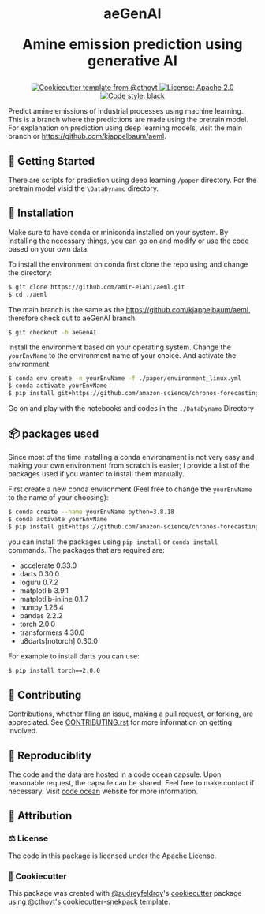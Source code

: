 <!-- @format -->

<h1 align="center">
  aeGenAI

Amine emission prediction using generative AI

</h1>

<p align="center">
    </a>
    <a href="https://github.com/cthoyt/cookiecutter-python-package">
        <img alt="Cookiecutter template from @cthoyt" src="https://img.shields.io/badge/Cookiecutter-python--package-yellow" />
    </a>
    <a href="https://github.com/amir-elahi/aeml/blob/aeGenAI/LICENSE">
        <img alt="License: Apache 2.0" src="https://img.shields.io/badge/License-Apache%202.0-blue.svg" />
    </a>
    <a href='https://github.com/psf/black'>
        <img src='https://img.shields.io/badge/code%20style-black-000000.svg' alt='Code style: black' />
    </a>
</p>

Predict amine emissions of industrial processes using machine learning. This is a branch where the predictions are made using the pretrain model. For explanation on prediction using deep learning models, visit the main branch or https://github.com/kjappelbaum/aeml.

## 💪 Getting Started

There are scripts for prediction using deep learning `/paper` directory. For the pretrain model visid the `\DataDynamo` directory.

## 🚀 Installation

Make sure to have conda or miniconda installed on your system. By installing the necessary things, you can go on and modify or use the code based on your own data.

To install the environment on conda first clone the repo using and change the directory:

```bash
$ git clone https://github.com/amir-elahi/aeml.git
$ cd ./aeml
```

The main branch is the same as the https://github.com/kjappelbaum/aeml, therefore check out to aeGenAI branch.

```bash
$ git checkout -b aeGenAI
```

Install the environment based on your operating system. Change the `yourEnvName` to the environment name of your choice. And activate the environment

```bash
$ conda env create -n yourEnvName -f ./paper/environment_linux.yml
$ conda activate yourEnvName
$ pip install git+https://github.com/amazon-science/chronos-forecasting.git
```

Go on and play with the notebooks and codes in the `./DataDynamo` Directory

## 📦 packages used

Since most of the time installing a conda environament is not very easy and making your own environment from scratch is easier; I provide a list of the packages used if you wanted to install them manually.

First create a new conda environment (Feel free to change the `yourEnvName` to the name of your choosing):

```bash
$ conda create --name yourEnvName python=3.8.18
$ conda activate yourEnvName
$ pip install git+https://github.com/amazon-science/chronos-forecasting.git
```

you can install the packages using `pip install` or `conda install` commands. The packages that are required are:

- accelerate 0.33.0
- darts 0.30.0
- loguru 0.7.2
- matplotlib 3.9.1
- matplotlib-inline 0.1.7
- numpy 1.26.4
- pandas 2.2.2
- torch 2.0.0
- transformers 4.30.0
- u8darts[notorch] 0.30.0

For example to install darts you can use:

```bash
$ pip install torch==2.0.0
```

## 👐 Contributing

Contributions, whether filing an issue, making a pull request, or forking, are appreciated. See
[CONTRIBUTING.rst](https://github.com/amir-elahi/aeml/blob/develop/CONTRIBUTING.rst) for more information on getting involved.

## 🔁 Reproduciblity

The code and the data are hosted in a code ocean capsule. Upon reasonable request, the capsule can be shared. Feel free to make contact if necessary. Visit [code ocean](https://codeocean.com/) website for more information.

## 👋 Attribution

### ⚖️ License

The code in this package is licensed under the Apache License.

<!--
### 📖 Citation

Citation goes here!
-->

### 🍪 Cookiecutter

This package was created with [@audreyfeldroy](https://github.com/audreyfeldroy)'s
[cookiecutter](https://github.com/cookiecutter/cookiecutter) package using [@cthoyt](https://github.com/cthoyt)'s
[cookiecutter-snekpack](https://github.com/cthoyt/cookiecutter-snekpack) template.

